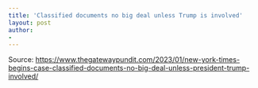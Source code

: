 ```yaml
---
title: 'Classified documents no big deal unless Trump is involved'
layout: post
author:
-
---
```




Source: https://www.thegatewaypundit.com/2023/01/new-york-times-begins-case-classified-documents-no-big-deal-unless-president-trump-involved/
